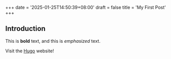 +++
date = '2025-01-25T14:50:39+08:00'
draft = false
title = 'My First Post'
+++


## Introduction

This is **bold** text, and this is *emphasized* text.

Visit the [Hugo](https://gohugo.io) website!
